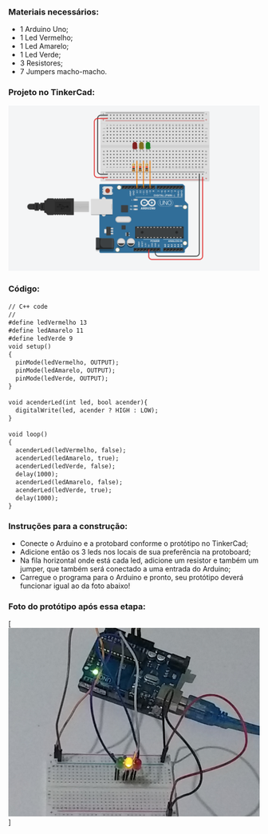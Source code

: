 ### Materiais necessários:
- 1 Arduino Uno;
- 1 Led Vermelho;
- 1 Led Amarelo;
- 1 Led Verde;
- 3 Resistores;
- 7 Jumpers macho-macho.

### Projeto no TinkerCad:
[<img src="etapa1-tinkercad.png">](https://www.tinkercad.com/embed/hTGyLWGa3Qd?editbtn=1)

### Código:
```
// C++ code
//
#define ledVermelho 13
#define ledAmarelo 11
#define ledVerde 9
void setup()
{
  pinMode(ledVermelho, OUTPUT);
  pinMode(ledAmarelo, OUTPUT);
  pinMode(ledVerde, OUTPUT);
}

void acenderLed(int led, bool acender){
  digitalWrite(led, acender ? HIGH : LOW);
}

void loop()
{
  acenderLed(ledVermelho, false);
  acenderLed(ledAmarelo, true);
  acenderLed(ledVerde, false);
  delay(1000);
  acenderLed(ledAmarelo, false);
  acenderLed(ledVerde, true);
  delay(1000);
}
```

### Instruções para a construção:
- Conecte o Arduino e a protobard conforme o protótipo no TinkerCad;
- Adicione então os 3 leds nos locais de sua preferência na protoboard;
- Na fila horizontal onde está cada led, adicione um resistor e também um jumper, que também será conectado a uma entrada do Arduino;
- Carregue o programa para o Arduino e pronto, seu protótipo deverá funcionar igual ao da foto abaixo!

### Foto do protótipo após essa etapa:
[<img src="etapa1-arduino.jpg">]